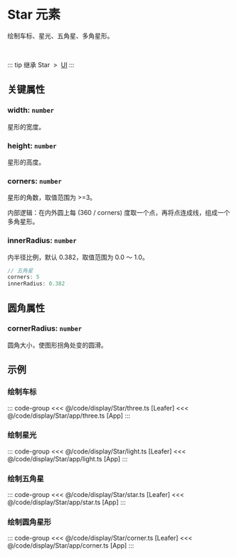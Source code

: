 <script setup>
import Case from '/component/Case.vue'
</script>

# Star 元素

绘制车标、星光、五角星、多角星形。

<case name="Star" editor=false></case>

<br/>

::: tip 继承
Star &nbsp;>&nbsp; [UI](./UI.md)
:::

## 关键属性

### width: `number`

星形的宽度。

### height: `number`

星形的高度。

### corners: `number`

星形的角数，取值范围为 >=3。

内部逻辑：在内外圆上每 (360 / corners) 度取一个点，再将点连成线，组成一个多角星形。

### innerRadius: `number`

内半径比例，默认 0.382，取值范围为 0.0 ～ 1.0。

```ts
// 五角星
corners: 5
innerRadius: 0.382
```

## 圆角属性

### cornerRadius: `number`

圆角大小，使图形拐角处变的圆滑。

<!-- ## 继承元素

### [UI](./UI.md) -->

<!-- ## API

### [Star](/api/classes/Star.md) -->

## 示例

<case name="Star" index=0 editor=false></case>

### 绘制车标

::: code-group
<<< @/code/display/Star/three.ts [Leafer]
<<< @/code/display/Star/app/three.ts [App]
:::

<case name="Star" index=1 editor=false></case>

### 绘制星光

::: code-group
<<< @/code/display/Star/light.ts [Leafer]
<<< @/code/display/Star/app/light.ts [App]
:::

<case name="Star" index=2 editor=false></case>

### 绘制五角星

::: code-group
<<< @/code/display/Star/star.ts [Leafer]
<<< @/code/display/Star/app/star.ts [App]
:::

<case name="Star" index=5 editor=false></case>

### 绘制圆角星形

::: code-group
<<< @/code/display/Star/corner.ts [Leafer]
<<< @/code/display/Star/app/corner.ts [App]
:::
